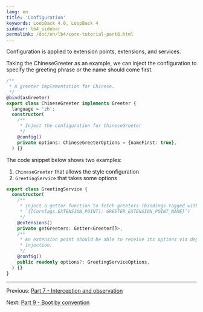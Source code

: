 ```yaml
---
lang: en
title: 'Configuration'
keywords: LoopBack 4.0, LoopBack 4
sidebar: lb4_sidebar
permalink: /doc/en/lb4/core-tutorial-part8.html
---
```


Configuration is applied to extension points, extensions, and services.

Taking the ChineseGreeter as an example, we can inject the configuration to
specify the greeting phrase or the name should come first.

```ts
/**
 * A greeter implementation for Chinese.
 */
@bind(asGreeter)
export class ChineseGreeter implements Greeter {
  language = 'zh';
  constructor(
    /**
     * Inject the configuration for ChineseGreeter
     */
    @config()
    private options: ChineseGreeterOptions = {nameFirst: true},
  ) {}
```

The code snippet below shows two examples:

1. `ChineseGreeter` that allows the style configuration
2. `GreetingService` that takes some options

```ts
export class GreetingService {
  constructor(
    /**
     * Inject a getter function to fetch greeters (bindings tagged with
     * `{[CoreTags.EXTENSION_POINT]: GREETER_EXTENSION_POINT_NAME}`)
     */
    @extensions()
    private getGreeters: Getter<Greeter[]>,
    /**
     * An extension point should be able to receive its options via dependency
     * injection.
     */
    @config()
    public readonly options?: GreetingServiceOptions,
  ) {}
}
```

---

Previous: [Part 7 - Interception and observation](./7-observation.md)

Next: [Part 9 - Boot by convention](./9-boot-by-convention.md)
